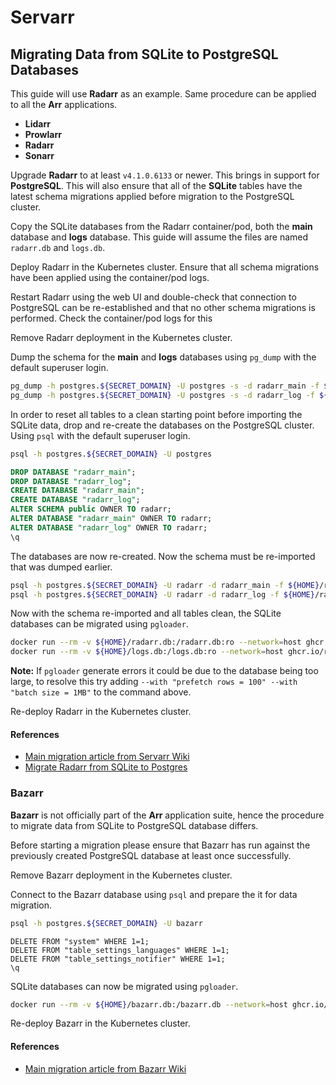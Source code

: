 # Servarr

## Migrating Data from SQLite to PostgreSQL Databases

This guide will use **Radarr** as an example. Same procedure can be applied to all the **Arr** applications.

- **Lidarr**
- **Prowlarr**
- **Radarr**
- **Sonarr**

Upgrade **Radarr** to at least `v4.1.0.6133` or newer. This brings in support for **PostgreSQL**. This will also ensure that all of the **SQLite** tables have the latest schema migrations applied before migration to the PostgreSQL cluster.

Copy the SQLite databases from the Radarr container/pod, both the **main** database and **logs** database. This guide will assume the files are named `radarr.db` and `logs.db`.

Deploy Radarr in the Kubernetes cluster. Ensure that all schema migrations have been applied using the container/pod logs.

Restart Radarr using the web UI and double-check that connection to PostgreSQL can be re-established and that no other schema migrations is performed. Check the container/pod logs for this

Remove Radarr deployment in the Kubernetes cluster.

Dump the schema for the **main** and **logs** databases using `pg_dump` with the default superuser login.

```sh
pg_dump -h postgres.${SECRET_DOMAIN} -U postgres -s -d radarr_main -f ${HOME}/radarr_main.sql
pg_dump -h postgres.${SECRET_DOMAIN} -U postgres -s -d radarr_log -f ${HOME}/radarr_log.sql
```

In order to reset all tables to a clean starting point before importing the SQLite data, drop and re-create the databases on the PostgreSQL cluster. Using `psql` with the default superuser login.

```sh
psql -h postgres.${SECRET_DOMAIN} -U postgres
```

```sql
DROP DATABASE "radarr_main";
DROP DATABASE "radarr_log";
CREATE DATABASE "radarr_main";
CREATE DATABASE "radarr_log";
ALTER SCHEMA public OWNER TO radarr;
ALTER DATABASE "radarr_main" OWNER TO radarr;
ALTER DATABASE "radarr_log" OWNER TO radarr;
\q
```

The databases are now re-created. Now the schema must be re-imported that was dumped earlier.

```sh
psql -h postgres.${SECRET_DOMAIN} -U radarr -d radarr_main -f ${HOME}/radarr_main.sql
psql -h postgres.${SECRET_DOMAIN} -U radarr -d radarr_log -f ${HOME}/radarr_log.sql
```

Now with the schema re-imported and all tables clean, the SQLite databases can be migrated using `pgloader`.

```sh
docker run --rm -v ${HOME}/radarr.db:/radarr.db:ro --network=host ghcr.io/roxedus/pgloader --with "quote identifiers" --with "data only" /radarr.db "postgresql://radarr:${RADARR__POSTGRES__PASSWORD}@postgres.${SECRET_DOMAIN}/radarr_main"
docker run --rm -v ${HOME}/logs.db:/logs.db:ro --network=host ghcr.io/roxedus/pgloader --with "quote identifiers" --with "data only" /logs.db "postgresql://radarr:${RADARR__POSTGRES__PASSWORD}@postgres.${SECRET_DOMAIN}/radarr_log"
```

**Note:** If `pgloader` generate errors it could be due to the database being too large, to resolve this try adding `--with "prefetch rows = 100" --with "batch size = 1MB"` to the command above.

Re-deploy Radarr in the Kubernetes cluster.

#### References
- [Main migration article from Servarr Wiki](https://wiki.servarr.com/radarr/postgres-setup)
- [Migrate Radarr from SQLite to Postgres](https://gist.github.com/tobz/929fd4ad8da80ac2ce524af73d4ea615)

### Bazarr

**Bazarr** is not officially part of the **Arr** application suite, hence the procedure to migrate data from SQLite to PostgreSQL database differs.

Before starting a migration please ensure that Bazarr has run against the previously created PostgreSQL database at least once successfully.

Remove Bazarr deployment in the Kubernetes cluster.

Connect to the Bazarr database using `psql` and prepare the it for data migration.

```sh
psql -h postgres.${SECRET_DOMAIN} -U bazarr
```

```
DELETE FROM "system" WHERE 1=1;
DELETE FROM "table_settings_languages" WHERE 1=1;
DELETE FROM "table_settings_notifier" WHERE 1=1;
\q
```

SQLite databases can now be migrated using `pgloader`.

```sh
docker run --rm -v ${HOME}/bazarr.db:/bazarr.db --network=host ghcr.io/roxedus/pgloader --with "quote identifiers" --with "data only" --cast "column table_blacklist.timestamp to timestamp" --cast "column table_blacklist_movie.timestamp to timestamp" --cast "column table_history.timestamp to timestamp" --cast "column table_history_movie.timestamp to timestamp" /bazarr.db "postgresql://bazarr:${BAZARR__POSTGRES__PASSWORD}@postgres.${SECRET_DOMAIN}/bazarr"
```

Re-deploy Bazarr in the Kubernetes cluster.

#### References
- [Main migration article from Bazarr Wiki](https://wiki.bazarr.media/Additional-Configuration/PostgreSQL-Database/)
